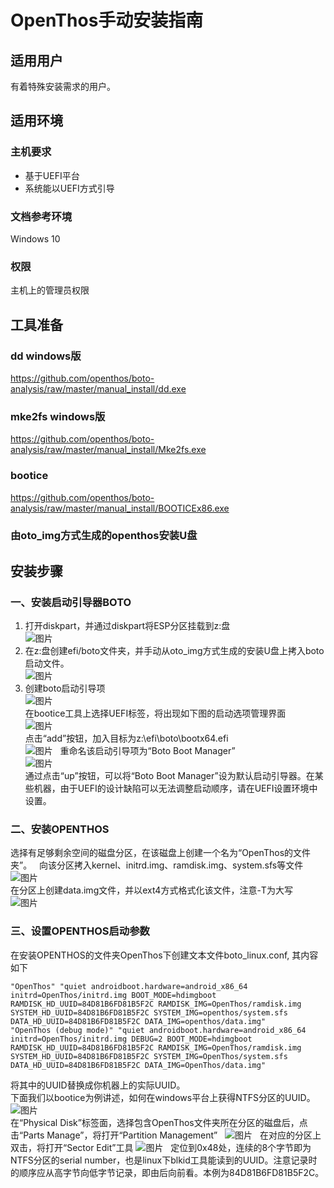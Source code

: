 # OpenThos手动安装指南  
## 适用用户  
有着特殊安装需求的用户。  
## 适用环境  
### 主机要求  
* 基于UEFI平台  
* 系统能以UEFI方式引导  
### 文档参考环境  
Windows 10  
### 权限  
主机上的管理员权限  
## 工具准备  
### dd windows版  
https://github.com/openthos/boto-analysis/raw/master/manual_install/dd.exe  
### mke2fs windows版  
https://github.com/openthos/boto-analysis/raw/master/manual_install/Mke2fs.exe  
### bootice  
https://github.com/openthos/boto-analysis/raw/master/manual_install/BOOTICEx86.exe  
### 由oto_img方式生成的openthos安装U盘  
## 安装步骤  
### 一、安装启动引导器BOTO  
1. 打开diskpart，并通过diskpart将ESP分区挂载到z:盘  
![图片](./mount_esp.PNG)  
2. 在z:盘创建efi/boto文件夹，并手动从oto_img方式生成的安装U盘上拷入boto启动文件。  
![图片](https://github.com/openthos/boto-analysis/blob/master/manual_install/build_boto.png?raw=true)  
3. 创建boto启动引导项  
![图片](https://github.com/openthos/boto-analysis/blob/master/manual_install/bootice.PNG?raw=true)  
在bootice工具上选择UEFI标签，将出现如下图的启动选项管理界面  
![图片](https://github.com/openthos/boto-analysis/blob/master/manual_install/bootice_add.PNG?raw=true)  
点击“add”按钮，加入目标为z:\efi\boto\bootx64.efi  
![图片](https://github.com/openthos/boto-analysis/blob/master/manual_install/bootice_add_boto.PNG?raw=true)  
重命名该启动引导项为“Boto Boot Manager”  
![图片](https://github.com/openthos/boto-analysis/blob/master/manual_install/bootice_name_boto.PNG?raw=true)  
通过点击“up”按钮，可以将“Boto Boot Manager”设为默认启动引导器。在某些机器，由于UEFI的设计缺陷可以无法调整启动顺序，请在UEFI设置环境中设置。  
### 二、安装OPENTHOS
选择有足够剩余空间的磁盘分区，在该磁盘上创建一个名为“OpenThos的文件夹”。  
向该分区拷入kernel、initrd.img、ramdisk.img、system.sfs等文件
![图片](https://github.com/openthos/boto-analysis/blob/master/manual_install/build_openthos_kernel.PNG?raw=true)  
在分区上创建data.img文件，并以ext4方式格式化该文件，注意-T为大写  
![图片](https://github.com/openthos/boto-analysis/blob/master/manual_install/mke2fs.PNG?raw=true)
### 三、设置OPENTHOS启动参数  
在安装OPENTHOS的文件夹OpenThos下创建文本文件boto_linux.conf, 其内容如下
```
"OpenThos" "quiet androidboot.hardware=android_x86_64 initrd=OpenThos/initrd.img BOOT_MODE=hdimgboot RAMDISK_HD_UUID=84D81B6FD81B5F2C RAMDISK_IMG=OpenThos/ramdisk.img SYSTEM_HD_UUID=84D81B6FD81B5F2C SYSTEM_IMG=openthos/system.sfs DATA_HD_UUID=84D81B6FD81B5F2C DATA_IMG=openthos/data.img"
"OpenThos (debug mode)" "quiet androidboot.hardware=android_x86_64 initrd=OpenThos/initrd.img DEBUG=2 BOOT_MODE=hdimgboot RAMDISK_HD_UUID=84D81B6FD81B5F2C RAMDISK_IMG=OpenThos/ramdisk.img SYSTEM_HD_UUID=84D81B6FD81B5F2C SYSTEM_IMG=OpenThos/system.sfs DATA_HD_UUID=84D81B6FD81B5F2C DATA_IMG=OpenThos/data.img"
```
将其中的UUID替换成你机器上的实际UUID。  
下面我们以bootice为例讲述，如何在windows平台上获得NTFS分区的UUID。  
![图片](https://github.com/openthos/boto-analysis/blob/master/manual_install/bootice_parts_manager.PNG?raw=true)  
在“Physical Disk”标签面，选择包含OpenThos文件夹所在分区的磁盘后，点击“Parts Manage”，将打开“Partition Management”  
![图片](https://github.com/openthos/boto-analysis/blob/master/manual_install/bootice_parts_manager_open.PNG?raw=true)  
在对应的分区上双击，将打开“Sector Edit”工具
![图片](https://github.com/openthos/boto-analysis/blob/master/manual_install/bootice_sector_editor.PNG?raw=true)  
定位到0x48处，连续的8个字节即为NTFS分区的serial number，也是linux下blkid工具能读到的UUID。注意记录时的顺序应从高字节向低字节记录，即由后向前看。本例为84D81B6FD81B5F2C。
